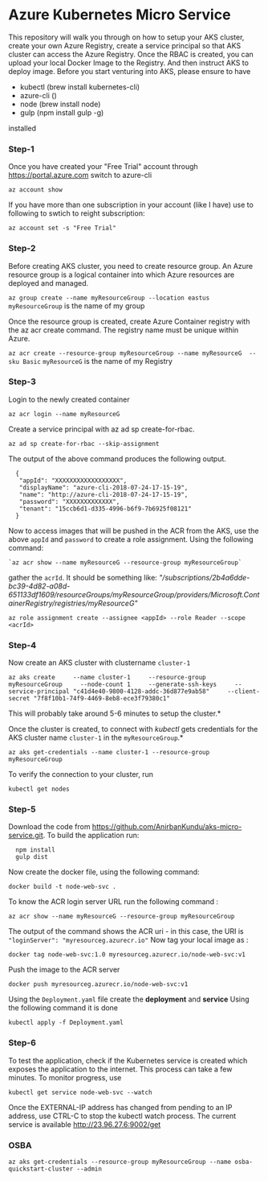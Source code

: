 # Azure Kubernetes Micro Service 
This repository will walk you through on how to setup your AKS cluster, create your own Azure Registry, create a service principal so that AKS cluster can access the Azure Registry.
Once the RBAC is created, you can upload your local Docker Image to the Registry. And then instruct AKS to deploy image. Before you start venturing into AKS, please ensure to have 
   - kubectl (brew install kubernetes-cli)
   - azure-cli ()
   - node (brew install node)
   - gulp (npm install gulp -g)
   
   installed

### Step-1
Once you have created your "Free Trial" account through https://portal.azure.com switch to azure-cli 

  `az account show`
  
If you have more than one subscription in your account (like I have) use to following to swtich to reight subscription:

  `az account set -s "Free Trial"`
  
### Step-2 
Before creating AKS cluster, you need to create resource group. An Azure resource group is a logical container into which Azure resources are deployed and managed.

  `az group create --name myResourceGroup --location eastus`  `myResourceGroup` is the name of my group
  
Once the resource group is created, create  Azure Container registry with the az acr create command. The registry name must be unique within Azure. 

  `az acr create --resource-group myResourceGroup --name myResourceG  --sku Basic`  `myResourceG` is the name of my Registry
### Step-3
Login to the newly created container 

  `az acr login --name myResourceG`
  
Create a service principal with az ad sp create-for-rbac. 

  `az ad sp create-for-rbac --skip-assignment`
  
The output of the above command produces the following output. 

      {
       "appId": "XXXXXXXXXXXXXXXXXX",
       "displayName": "azure-cli-2018-07-24-17-15-19",
       "name": "http://azure-cli-2018-07-24-17-15-19",
       "password": "XXXXXXXXXXXXX",
       "tenant": "15ccb6d1-d335-4996-b6f9-7b6925f08121"
      }

Now to access images that will be pushed in the ACR from the AKS, use the above `appId` and `password` to create a role assignment. Using the following command: 

    `az acr show --name myResourceG --resource-group myResourceGroup` 
    
gather the `acrId`. It should be something like: *"/subscriptions/2b4a6dde-bc39-4d82-a08d-651133df1609/resourceGroups/myResourceGroup/providers/Microsoft.ContainerRegistry/registries/myResourceG"*

  `az role assignment create --assignee <appId> --role Reader --scope <acrId>` 
  
### Step-4  
Now create an AKS cluster with clustername `cluster-1`  

  `az aks create     --name cluster-1     --resource-group myResourceGroup     --node-count 1     --generate-ssh-keys     --service-principal "c41d4e40-9800-4128-addc-36d877e9ab58"     --client-secret "7f8f10b1-74f9-4469-8eb8-ece3f79380c1"`
  
  This will probably take around 5-6 minutes to setup the cluster.*
  
  Once the cluster is created, to connect with *kubectl* gets credentials for the AKS cluster name `cluster-1` in the `myResourceGroup`.*
  
  `az aks get-credentials --name cluster-1 --resource-group myResourceGroup`
  
  To verify the connection to your cluster, run
  
  `kubectl get nodes`
  
### Step-5 
Download the code from  https://github.com/AnirbanKundu/aks-micro-service.git. To build the application run:
```
  npm install
  gulp dist  
```
Now create the docker file, using the following command:
```
docker build -t node-web-svc .
```

To know the ACR login server URL run the following command :
```
az acr show --name myResourceG --resource-group myResourceGroup
```
The output of the command shows the ACR uri - in this case, the URI is `"loginServer": "myresourceg.azurecr.io"`
Now tag your local image as : 
```
docker tag node-web-svc:1.0 myresourceg.azurecr.io/node-web-svc:v1
```
Push the image to the ACR server 
```
docker push myresourceg.azurecr.io/node-web-svc:v1
```
Using the `Deployment.yaml` file create the __deployment__ and __service__ 
Using the following command it is done 
```
kubectl apply -f Deployment.yaml 
```
### Step-6 
To test the application, check if the Kubernetes service is created which exposes the application to the internet. This process can take a few minutes. To monitor progress, use 
```
kubectl get service node-web-svc --watch
```
Once the EXTERNAL-IP address has changed from pending to an IP address, use CTRL-C to stop the kubectl watch process.
The current service is available http://23.96.27.6:9002/get 

### OSBA 
`az aks get-credentials --resource-group myResourceGroup --name osba-quickstart-cluster --admin`

